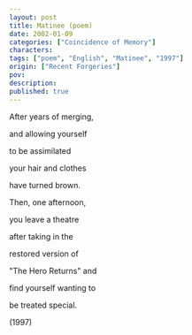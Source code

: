 ```yaml
---
layout: post
title: Matinee (poem)
date: 2002-01-09
categories: ["Coincidence of Memory"]
characters: 
tags: ["poem", "English", "Matinee", "1997"]
origin: ["Recent Forgeries"]
pov: 
description: 
published: true
---
```


After years of merging,

and allowing yourself

to be assimilated

your hair and clothes

have turned brown.

Then, one afternoon,

you leave a theatre

after taking in the

restored version of

"The Hero Returns" and

find yourself wanting to

be treated special.

(1997)
